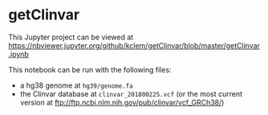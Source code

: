 # getClinvar
This Jupyter project can be viewed at https://nbviewer.jupyter.org/github/kclem/getClinvar/blob/master/getClinvar.ipynb

This notebook can be run with the following files:
- a hg38 genome at ```hg39/genome.fa```
- the Clinvar database at ```clinvar_201800225.vcf``` (or the most current version at ftp://ftp.ncbi.nlm.nih.gov/pub/clinvar/vcf_GRCh38/)
